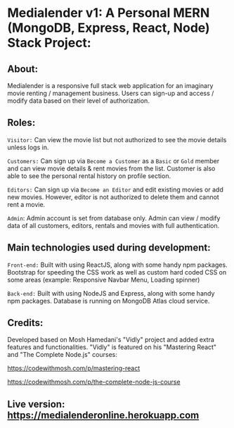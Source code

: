 # Medialender v1: A Personal MERN (MongoDB, Express, React, Node) Stack Project:

## About:

Medialender is a responsive full stack web application for an imaginary movie renting / management business.
Users can sign-up and access / modify data based on their level of authorization.

## Roles:

`Visitor:` Can view the movie list but not authorized to see the movie details unless logs in.

`Customers:` Can sign up via `Become a Customer` as a `Basic` or `Gold` member and can view movie details & rent movies from the list. Customer is also able to see the personal rental history on profile section.

`Editors:` Can sign up via `Become an Editor` and edit existing movies or add new movies. However, editor is not authorized to delete them and cannot rent a movie.

`Admin`: Admin account is set from database only. Admin can view / modify data of all customers, editors, rentals and movies with full authentication.

## Main technologies used during development:

`Front-end:` Built with using ReactJS, along with some handy npm packages. Bootstrap for speeding the CSS work as well as custom hard coded CSS on some areas (example: Responsive Navbar Menu, Loading spinner)

`Back-end:` Built with using NodeJS and Express, along with some handy npm packages. Database is running on MongoDB Atlas cloud service.

## Credits:
Developed based on Mosh Hamedani's "Vidly" project and added extra features and functionalities.
"Vidly" is featured on his "Mastering React" and "The Complete Node.js" courses:

https://codewithmosh.com/p/mastering-react

https://codewithmosh.com/p/the-complete-node-js-course


## Live version: https://medialenderonline.herokuapp.com
